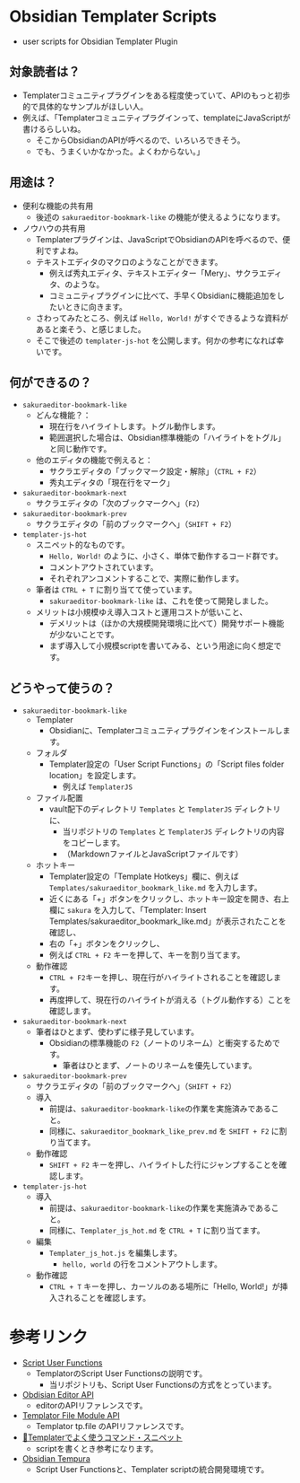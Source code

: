 # Obsidian Templater Scripts
- user scripts for Obsidian Templater Plugin
## 対象読者は？
- Templaterコミュニティプラグインをある程度使っていて、APIのもっと初歩的で具体的なサンプルがほしい人。
- 例えば、「Templaterコミュニティプラグインって、templateにJavaScriptが書けるらしいね。
  - そこからObsidianのAPIが呼べるので、いろいろできそう。
  - でも、うまくいかなかった。よくわからない。」
## 用途は？
- 便利な機能の共有用
    - 後述の `sakuraeditor-bookmark-like` の機能が使えるようになります。
- ノウハウの共有用
    - Templaterプラグインは、JavaScriptでObsidianのAPIを呼べるので、便利ですよね。
    - テキストエディタのマクロのようなことができます。
        - 例えば秀丸エディタ、テキストエディター「Mery」、サクラエディタ、のような。
        - コミュニティプラグインに比べて、手早くObsidianに機能追加をしたいときに向きます。
    - さわってみたところ、例えば `Hello, World!` がすぐできるような資料があると楽そう、と感じました。
    - そこで後述の `templater-js-hot` を公開します。何かの参考になれば幸いです。
## 何ができるの？
- `sakuraeditor-bookmark-like`
    - どんな機能？：
        - 現在行をハイライトします。トグル動作します。
        - 範囲選択した場合は、Obsidian標準機能の「ハイライトをトグル」と同じ動作です。
    - 他のエディタの機能で例えると：
        - サクラエディタの「ブックマーク設定・解除」（`CTRL + F2`）
        - 秀丸エディタの「現在行をマーク」
- `sakuraeditor-bookmark-next`
    - サクラエディタの「次のブックマークへ」（`F2`）
- `sakuraeditor-bookmark-prev`
    - サクラエディタの「前のブックマークへ」（`SHIFT + F2`）
- `templater-js-hot`
    - スニペット的なものです。
        - `Hello, World!` のように、小さく、単体で動作するコード群です。
        - コメントアウトされています。
        - それぞれアンコメントすることで、実際に動作します。
    - 筆者は `CTRL + T` に割り当てて使っています。
        - `sakuraeditor-bookmark-like` は、これを使って開発しました。
    - メリットは小規模ゆえ導入コストと運用コストが低いこと、
        - デメリットは（ほかの大規模開発環境に比べて）開発サポート機能が少ないことです。
        - まず導入して小規模scriptを書いてみる、という用途に向く想定です。
## どうやって使うの？
- `sakuraeditor-bookmark-like`
    - Templater
        - Obsidianに、Templaterコミュニティプラグインをインストールします。
    - フォルダ
        - Templater設定の「User Script Functions」の「Script files folder location」を設定します。
            - 例えば `TemplaterJS`
    - ファイル配置
        - vault配下のディレクトリ `Templates` と `TemplaterJS` ディレクトリに、
            - 当リポジトリの `Templates` と `TemplaterJS` ディレクトリの内容をコピーします。
            - （MarkdownファイルとJavaScriptファイルです）
    - ホットキー
        - Templater設定の「Template Hotkeys」欄に、例えば `Templates/sakuraeditor_bookmark_like.md` を入力します。
        - 近くにある「+」ボタンをクリックし、ホットキー設定を開き、右上欄に `sakura` を入力して、「Templater: Insert Templates/sakuraeditor_bookmark_like.md」が表示されたことを確認し、
        - 右の「+」ボタンをクリックし、
        - 例えば `CTRL + F2` キーを押して、キーを割り当てます。
    - 動作確認
        - `CTRL + F2`キーを押し、現在行がハイライトされることを確認します。
        - 再度押して、現在行のハイライトが消える（トグル動作する）ことを確認します。
- `sakuraeditor-bookmark-next`
    - 筆者はひとまず、使わずに様子見しています。
        - Obsidianの標準機能の `F2`（ノートのリネーム）と衝突するためです。
            - 筆者はひとまず、ノートのリネームを優先しています。
- `sakuraeditor-bookmark-prev`
    - サクラエディタの「前のブックマークへ」（`SHIFT + F2`）
    - 導入
        - 前提は、`sakuraeditor-bookmark-like`の作業を実施済みであること。
        - 同様に、`sakuraeditor_bookmark_like_prev.md` を `SHIFT + F2` に割り当てます。
    - 動作確認
        - `SHIFT + F2` キーを押し、ハイライトした行にジャンプすることを確認します。
- `templater-js-hot`
    - 導入
        - 前提は、`sakuraeditor-bookmark-like`の作業を実施済みであること。
        - 同様に、`Templater_js_hot.md` を `CTRL + T` に割り当てます。
    - 編集
        - `Templater_js_hot.js` を編集します。
            - `hello, world` の行をコメントアウトします。
    - 動作確認
        - `CTRL + T` キーを押し、カーソルのある場所に「Hello, World!」が挿入されることを確認します。

# 参考リンク
- [Script User Functions](https://minerva.mamansoft.net/Notes/Script+User+Functions)
    - TemplatorのScript User Functionsの説明です。
        - 当リポジトリも、Script User Functionsの方式をとっています。
- [Obdisian Editor API](https://docs.obsidian.md/Reference/TypeScript+API/Editor)
    - editorのAPIリファレンスです。
- [Templator File Module API](https://silentvoid13.github.io/Templater/internal-functions/internal-modules/file-module.html)
    - Templator tp.file のAPIリファレンスです。
- [📕Templaterでよく使うコマンド・スニペット](https://minerva.mamansoft.net/Notes/%F0%9F%93%95Templater%E3%81%A7%E3%82%88%E3%81%8F%E4%BD%BF%E3%81%86%E3%82%B3%E3%83%9E%E3%83%B3%E3%83%89%E3%83%BB%E3%82%B9%E3%83%8B%E3%83%9A%E3%83%83%E3%83%88)
    - scriptを書くとき参考になります。
- [Obsidian Tempura](https://tadashi-aikawa.github.io/obsidian-tempura/)
    - Script User Functionsと、Templater scriptの統合開発環境です。
